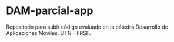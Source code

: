 # DAM-parcial-app

Repositorio para subir código evaluado en la cátedra Desarrollo de Aplicaciones Móviles. UTN - FRSF.
